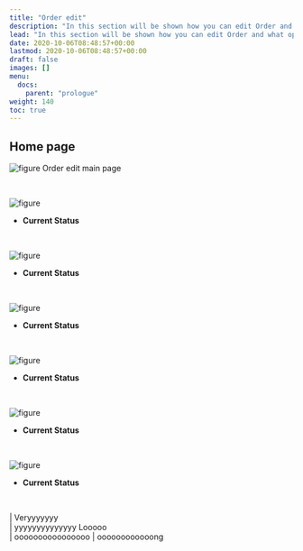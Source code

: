 ```yaml
---
title: "Order edit"
description: "In this section will be shown how you can edit Order and what options can be changed."
lead: "In this section will be shown how you can edit Order and what options can be changed."
date: 2020-10-06T08:48:57+00:00
lastmod: 2020-10-06T08:48:57+00:00
draft: false
images: []
menu:
  docs:
    parent: "prologue"
weight: 140
toc: true
---
```


## Home page

![figure](/EditOrderMain.jpg "")
Order edit main page

&nbsp;  

![figure](/OrderInfo1.jpg "")

* **Current Status**

&nbsp;  

![figure](/Deadline1.jpg "")

* **Current Status**

&nbsp;  

![figure](/Floor2.jpg "")

* **Current Status**

&nbsp;  

![figure](/Attachments01.jpg "")

* **Current Status**

&nbsp;  

![figure](/LogoWatermark.jpg "")

* **Current Status**

&nbsp;  

![figure](/RightPanel01.jpg "")

* **Current Status**

&nbsp;  




| Veryyyyyyy  
| yyyyyyyyyyyyyy Looooo  
| oooooooooooooooo
| oooooooooooong 